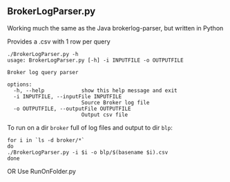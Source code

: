 ## BrokerLogParser.py

Working much the same as the Java brokerlog-parser, but written in Python

Provides a .csv with 1 row per query

```
./BrokerLogParser.py -h
usage: BrokerLogParser.py [-h] -i INPUTFILE -o OUTPUTFILE

Broker log query parser

options:
  -h, --help            show this help message and exit
  -i INPUTFILE, --inputFile INPUTFILE
                        Source Broker log file
  -o OUTPUTFILE, --outputFile OUTPUTFILE
                        Output csv file
```
To run on a dir `broker` full of log files and output to dir `blp`:
```
for i in `ls -d broker/*`
do
./BrokerLogParser.py -i $i -o blp/$(basename $i).csv
done
```

OR Use RunOnFolder.py